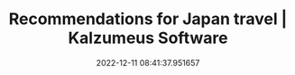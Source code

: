 ---
date: 2022-12-11 08:41:37.951657
link:
  source: web
  source_url: https://roytang.net
  text: Recommendations for Japan travel | Kalzumeus Software
  url: https://www.kalzumeus.com/japan-recommendations/
source: web
syndicated:
- type: mastodon
  url: https://indieweb.social/users/roytang/statuses/109494147419062593
- type: twitter
  url: https://twitter.com/roytang/status/1601859746482380800/
tags:
- travel
title: Recommendations for Japan travel | Kalzumeus Software
---